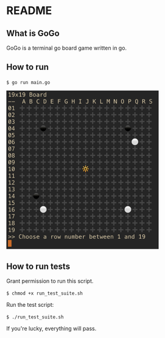 # README

## What is GoGo

GoGo is a terminal go board game written in go.

## How to run

`$ go run main.go`

<img src="https://github.com/ChristianAlexa/GoGo/blob/master/GoPreview.png" width="400">

## How to run tests

Grant permission to run this script.

`$ chmod +x run_test_suite.sh`

Run the test script:

`$ ./run_test_suite.sh`

If you're lucky, everything will pass.
